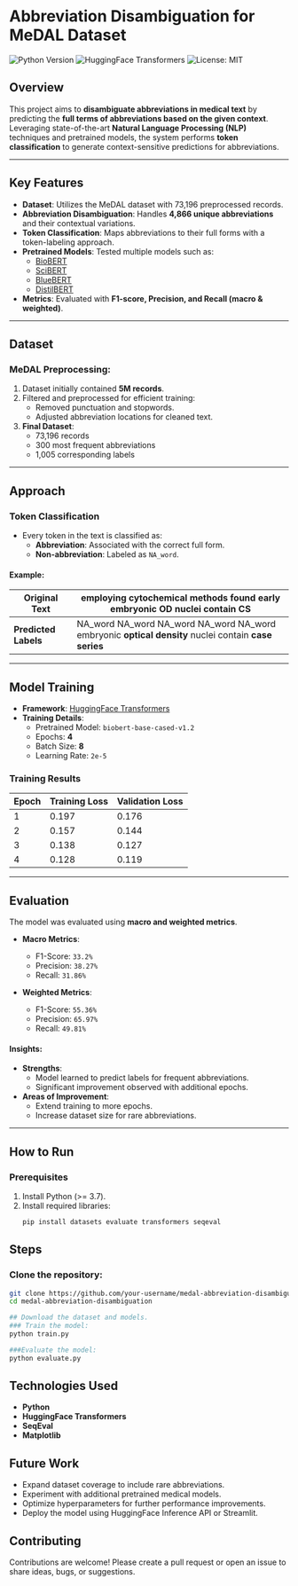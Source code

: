 # **Abbreviation Disambiguation for MeDAL Dataset**

![Python Version](https://img.shields.io/badge/python-3.x-blue)
![HuggingFace Transformers](https://img.shields.io/badge/HuggingFace-Transformers-orange)
![License: MIT](https://img.shields.io/badge/License-MIT-green)

## **Overview**

This project aims to **disambiguate abbreviations in medical text** by predicting the **full terms of abbreviations based on the given context**. Leveraging state-of-the-art **Natural Language Processing (NLP)** techniques and pretrained models, the system performs **token classification** to generate context-sensitive predictions for abbreviations.

---

## **Key Features**
- **Dataset**: Utilizes the MeDAL dataset with 73,196 preprocessed records.  
- **Abbreviation Disambiguation**: Handles **4,866 unique abbreviations** and their contextual variations.
- **Token Classification**: Maps abbreviations to their full forms with a token-labeling approach.
- **Pretrained Models**: Tested multiple models such as:
  - [BioBERT](https://huggingface.co/dmis-lab/biobert-base-cased-v1.2)
  - [SciBERT](https://huggingface.co/allenai/scibert_scivocab_uncased)
  - [BlueBERT](https://huggingface.co/bionlp/bluebert_pubmed_mimic_uncased_L-12_H-768_A-12)
  - [DistilBERT](https://huggingface.co/distilbert-base-uncased)
- **Metrics**: Evaluated with **F1-score, Precision, and Recall (macro & weighted)**.

---

## **Dataset**

### MeDAL Preprocessing:
1. Dataset initially contained **5M records**.
2. Filtered and preprocessed for efficient training:
   - Removed punctuation and stopwords.
   - Adjusted abbreviation locations for cleaned text.
3. **Final Dataset**:  
   - 73,196 records  
   - 300 most frequent abbreviations  
   - 1,005 corresponding labels  

---

## **Approach**

### Token Classification
- Every token in the text is classified as:
  - **Abbreviation**: Associated with the correct full form.
  - **Non-abbreviation**: Labeled as `NA_word`.

#### Example:

| **Original Text**              | employing cytochemical methods found early embryonic **OD** nuclei contain **CS** |
|---------------------------------|----------------------------------------------------------------------------------|
| **Predicted Labels**            | NA_word NA_word NA_word NA_word NA_word embryonic **optical density** nuclei contain **case series** |

---

## **Model Training**

- **Framework**: [HuggingFace Transformers](https://huggingface.co/transformers/)  
- **Training Details**:
  - Pretrained Model: `biobert-base-cased-v1.2`
  - Epochs: **4**
  - Batch Size: **8**
  - Learning Rate: `2e-5`

### Training Results
| **Epoch** | **Training Loss** | **Validation Loss** |
|-----------|--------------------|---------------------|
| 1         | 0.197             | 0.176              |
| 2         | 0.157             | 0.144              |
| 3         | 0.138             | 0.127              |
| 4         | 0.128             | 0.119              |

---

## **Evaluation**

The model was evaluated using **macro and weighted metrics**.  
- **Macro Metrics**:
  - F1-Score: `33.2%`
  - Precision: `38.27%`
  - Recall: `31.86%`

- **Weighted Metrics**:
  - F1-Score: `55.36%`
  - Precision: `65.97%`
  - Recall: `49.81%`

#### Insights:
- **Strengths**:
  - Model learned to predict labels for frequent abbreviations.
  - Significant improvement observed with additional epochs.
- **Areas of Improvement**:
  - Extend training to more epochs.
  - Increase dataset size for rare abbreviations.

---

## **How to Run**

### Prerequisites
1. Install Python (>= 3.7).  
2. Install required libraries:  
   ```bash
   pip install datasets evaluate transformers seqeval
## **Steps**

### Clone the repository:
```bash
git clone https://github.com/your-username/medal-abbreviation-disambiguation.git
cd medal-abbreviation-disambiguation

## Download the dataset and models.
### Train the model:
python train.py

###Evaluate the model:
python evaluate.py
```

## **Technologies Used**

- **Python**
- **HuggingFace Transformers**
- **SeqEval**
- **Matplotlib**

## **Future Work**

- Expand dataset coverage to include rare abbreviations.
- Experiment with additional pretrained medical models.
- Optimize hyperparameters for further performance improvements.
- Deploy the model using HuggingFace Inference API or Streamlit.

## **Contributing**
Contributions are welcome! Please create a pull request or open an issue to share ideas, bugs, or suggestions.




